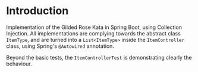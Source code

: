 # Introduction

Implementation of the Gilded Rose Kata in Spring Boot, using Collection Injection. All
implementations are complying towards the abstract class `ItemType`, and are turned into a
`List<ItemType>`
inside the `ItemController` class, using Spring's `@Autowired` annotation.

Beyond the basic tests, the `ItemControllerTest` is demonstrating clearly the behaviour.
